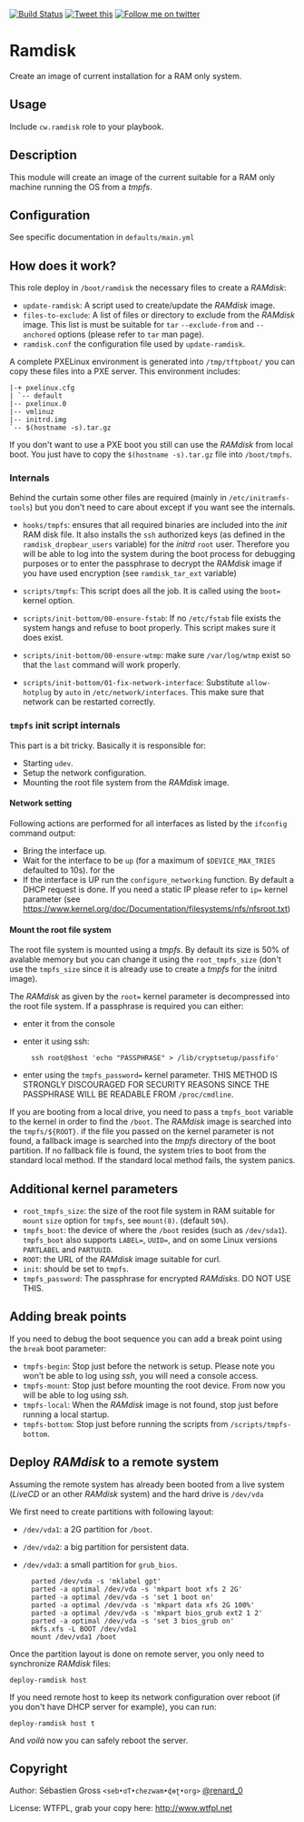 <!--

---
lang: american
---
-->

[![Build Status](https://travis-ci.org/cw-ansible/cw.ramdisk.svg?branch=master)](https://travis-ci.org/cw-ansible/cw.ramdisk)
[![Tweet this](http://img.shields.io/badge/Tweet-it00aced.svg)](https://twitter.com/intent/tweet?tw_p=tweetbutton&via=renard_0&url=https%3A%2F%2Fgithub.com%2Fcw-ansible%2Fcw.ramdisk&text=Run%20linux%20from%20a%20%23tmpfs%20filesystem%20in%20%23RAM.)
[![Follow me on twitter](http://img.shields.io/badge/Twitter-Follow-00aced.svg)](https://twitter.com/intent/follow?region=follow_link&screen_name=renard_0&tw_p=followbutton)


# Ramdisk

Create an image of current installation for a RAM only system.


## Usage

Include `cw.ramdisk` role to your playbook.

## Description

This module will create an image of the current suitable for a RAM only
machine running the OS from a *tmpfs*.

## Configuration

See specific documentation in `defaults/main.yml`

## How does it work?

This role deploy in `/boot/ramdisk` the necessary files to create a *RAMdisk*:

- `update-ramdisk`: A script used to create/update the *RAMdisk* image.
- `files-to-exclude`: A list of files or directory to exclude from the
*RAMdisk* image. This list is must be suitable for `tar` `--exclude-from`
and `--anchored` options (please refer to `tar` man page).
- `ramdisk.conf` the configuration file used by `update-ramdisk`.

A complete PXELinux environment is generated into `/tmp/tftpboot/` you can
copy these files into a PXE server. This environment includes:

    |-+ pxelinux.cfg
    | `-- default
    |-- pxelinux.0
    |-- vmlinuz
    |-- initrd.img
    `-- $(hostname -s).tar.gz

If you don't want to use a PXE boot you still can use the *RAMdisk* from local
boot. You just have to copy the `$(hostname -s).tar.gz` file into
`/boot/tmpfs`.


### Internals

Behind the curtain some other files are required (mainly in
`/etc/initramfs-tools`) but you don't need to care about except if you want
see the internals.

- `hooks/tmpfs`: ensures that all required binaries are included into the
  *init* RAM disk file. It also installs the `ssh` authorized keys (as defined
  in the `ramdisk_dropbear_users` variable) for the *initrd* `root`
  user. Therefore you will be able to log into the system during the boot
  process for debugging purposes or to enter the passphrase to decrypt the
  *RAMdisk* image if you have used encryption (see `ramdisk_tar_ext` variable)

- `scripts/tmpfs`: This script does all the job. It is called using the
  `boot=` kernel option.

- `scripts/init-bottom/00-ensure-fstab`: If no `/etc/fstab` file exists the
  system hangs and refuse to boot properly. This script makes sure it does
  exist.

- `scripts/init-bottom/00-ensure-wtmp`: make sure `/var/log/wtmp` exist so
  that the `last` command will work properly.

- `scripts/init-bottom/01-fix-network-interface`: Substitute `allow-hotplug`
  by `auto` in `/etc/network/interfaces`. This make sure that network can be
  restarted correctly.

### `tmpfs` init script internals

This part is a bit tricky. Basically it is responsible for:

- Starting `udev`.
- Setup the network configuration.
- Mounting the root file system from the *RAMdisk* image.


#### Network setting

Following actions are performed for all interfaces as listed by the
`ifconfig` command output:

- Bring the interface up.
- Wait for the interface to be `up` (for a maximum of `$DEVICE_MAX_TRIES`
  defaulted to 10s). for the
- If the interface is UP run the `configure_networking` function. By default
  a DHCP request is done. If you need a static IP please refer to `ip=`
  kernel parameter (see
  https://www.kernel.org/doc/Documentation/filesystems/nfs/nfsroot.txt)

#### Mount the root file system

The root file system is mounted using a *tmpfs*. By default its size is 50%
of avalable memory but you can change it using the `root_tmpfs_size` (don't
use the `tmpfs_size` since it is already use to create a *tmpfs* for the
initrd image).

The *RAMdisk* as given by the `root=` kernel parameter is decompressed into
the root file system. If a passphrase is required you can either:

- enter it from the console
- enter it using ssh:

        ssh root@$host 'echo "PASSPHRASE" > /lib/cryptsetup/passfifo'

- enter using the `tmpfs_password=` kernel parameter. THIS METHOD IS
  STRONGLY DISCOURAGED FOR SECURITY REASONS SINCE THE PASSPHRASE WILL BE
  READABLE FROM `/proc/cmdline`.

If you are booting from a local drive, you need to pass a `tmpfs_boot`
variable to the kernel in order to find the `/boot`. The *RAMdisk* image is
searched into the `tmpfs/${ROOT}`. if the file you passed on the kernel
parameter is not found, a fallback image is searched into the *tmpfs*
directory of the boot partition. If no fallback file is found, the system
tries to boot from the standard local method. If the standard local method
fails, the system panics.

## Additional kernel parameters

- `root_tmpfs_size`: the size of the root file system in RAM suitable for
  `mount` `size` option for `tmpfs`, see `mount(8)`. (default `50%`).
- `tmpfs_boot`: the device of where the `/boot` resides (such as
  `/dev/sda1`). `tmpfs_boot` also supports `LABEL=`, `UUID=`, and on some
  Linux versions `PARTLABEL` and `PARTUUID`.
- `ROOT`: the URL of the *RAMdisk* image suitable for curl.
- `init`: should be set to `tmpfs`.
- `tmpfs_password`: The passphrase for encrypted *RAMdisks*. DO NOT USE THIS.


## Adding break points

If you need to debug the boot sequence you can add a break point using the
`break` boot parameter:

- `tmpfs-begin`: Stop just before the network is setup. Please note you
  won't be able to log using *ssh*, you will need a console access.
- `tmpfs-mount`: Stop just before mounting the root device. From now you
  will be able to log using *ssh*.
- `tmpfs-local`: When the *RAMdisk* image is not found, stop just before
  running a local startup.
- `tmpfs-bottom`: Stop just before running the scripts from
  `/scripts/tmpfs-bottom`.

## Deploy *RAMdisk* to a remote system

Assuming the remote system has already been booted from a live system
(*LiveCD* or an other *RAMdisk* system) and the hard drive is `/dev/vda`

We first need to create partitions with following layout:

- `/dev/vda1`: a 2G partition for `/boot`.
- `/dev/vda2`: a big partition for persistent data.
- `/dev/vda3`: a small partition for `grub_bios`.

        parted /dev/vda -s 'mklabel gpt'
        parted -a optimal /dev/vda -s 'mkpart boot xfs 2 2G'
        parted -a optimal /dev/vda -s 'set 1 boot on'
        parted -a optimal /dev/vda -s 'mkpart data xfs 2G 100%'
        parted -a optimal /dev/vda -s 'mkpart bios_grub ext2 1 2'
        parted -a optimal /dev/vda -s 'set 3 bios_grub on'
        mkfs.xfs -L BOOT /dev/vda1
        mount /dev/vda1 /boot

Once the partition layout is done on remote server, you only need to
synchronize *RAMdisk* files:

	deploy-ramdisk host

If you need remote host to keep its network configuration over reboot (if
you don't have DHCP server for example), you can run:

	deploy-ramdisk host t

And *voilà* now you can safely reboot the server.

## Copyright

Author: Sébastien Gross `<seb•ɑƬ•chezwam•ɖɵʈ•org>` [@renard_0](https://twitter.com/renard_0)

License: WTFPL, grab your copy here: http://www.wtfpl.net
